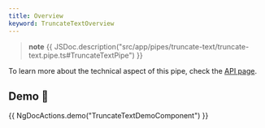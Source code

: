 ```yaml
---
title: Overview
keyword: TruncateTextOverview
---
```


> **note**
> {{ JSDoc.description("src/app/pipes/truncate-text/truncate-text.pipe.ts#TruncateTextPipe") }}

To learn more about the technical aspect of this pipe, check the [API page](https://louiiuol.github.io/ngx-lib/api/classes/api/TruncateTextPipe).

## Demo 👀

{{ NgDocActions.demo("TruncateTextDemoComponent") }}

